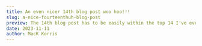 ```yaml
---
title: An even nicer 14th blog post woo hoo!!!
slug: a-nice-fourteenthuh-blog-post
preview: The 14th blog post has to be easily within the top 14 I've ever published; a massive thanks to everyone for reading
date: 2023-11-11
author: MacK Korris
---
```

